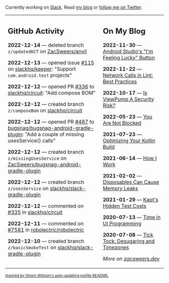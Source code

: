 Currently working on [Slack](https://slack.com/). Read [my blog](https://zacsweers.dev/) or [follow me on Twitter](https://twitter.com/ZacSweers).

<table><tr><td valign="top" width="60%">

## GitHub Activity
<!-- githubActivity starts -->
**2022-12-14** — deleted branch `z/updatedKCT` on [ZacSweers/anvil](https://github.com/ZacSweers/anvil)

**2022-12-13** — opened issue [#115](https://github.com/slackhq/keeper/issues/115) on [slackhq/keeper](https://github.com/slackhq/keeper): "Support `com.android.test` projects"

**2022-12-12** — opened PR [#336](https://github.com/slackhq/circuit/pull/336) to [slackhq/circuit](https://github.com/slackhq/circuit): "Add compose BOM"

**2022-12-12** — created branch `z/composeBom` on [slackhq/circuit](https://github.com/slackhq/circuit)

**2022-12-12** — opened PR [#487](https://github.com/bugsnag/bugsnag-android-gradle-plugin/pull/487) to [bugsnag/bugsnag-android-gradle-plugin](https://github.com/bugsnag/bugsnag-android-gradle-plugin): "Add a couple of missing usesService() calls"

**2022-12-12** — created branch `z/missingUsesService` on [ZacSweers/bugsnag-android-gradle-plugin](https://github.com/ZacSweers/bugsnag-android-gradle-plugin)

**2022-12-12** — created branch `z/usesService` on [slackhq/slack-gradle-plugin](https://github.com/slackhq/slack-gradle-plugin)

**2022-12-12** — commented on [#335](https://github.com/slackhq/circuit/pull/335#issuecomment-1347434500) in [slackhq/circuit](https://github.com/slackhq/circuit)

**2022-12-11** — commented on [#7581](https://github.com/robolectric/robolectric/issues/7581#issuecomment-1345589987) in [robolectric/robolectric](https://github.com/robolectric/robolectric)

**2022-12-10** — created branch `z/basicSmokeTest` on [slackhq/slack-gradle-plugin](https://github.com/slackhq/slack-gradle-plugin)
<!-- githubActivity ends -->
</td><td valign="top" width="40%">

## On My Blog
<!-- blog starts -->
**2022-11-30** — [Android Studio's "I'm Feeling Lucky" Button](https://www.zacsweers.dev/android-studios-im-feeling-lucky-button/)

**2022-11-22** — [Network Calls in Lint: Best Practices](https://www.zacsweers.dev/network-calls-in-lint-best-practices/)

**2022-10-17** — [Is ViewPump A Security Risk?](https://www.zacsweers.dev/is-viewpump-a-security-risk/)

**2022-05-23** — [You Are Not Blocked](https://www.zacsweers.dev/you-are-not-blocked/)

**2021-07-23** — [Optimizing Your Kotlin Build](https://www.zacsweers.dev/optimizing-your-kotlin-build/)

**2021-06-14** — [How I Work](https://www.zacsweers.dev/how-i-work/)

**2021-02-02** — [Disposables Can Cause Memory Leaks](https://www.zacsweers.dev/disposables-can-cause-memory-leaks/)

**2021-01-29** — [Kapt's Hidden Test Costs](https://www.zacsweers.dev/kapts-hidden-test-costs/)

**2020-07-13** — [Time in UI Programming](https://www.zacsweers.dev/time-in-ui/)

**2020-07-08** — [Tick Tock: Desugaring and Timezones](https://www.zacsweers.dev/ticktock-desugaring-timezones/)
<!-- blog ends -->
_More on [zacsweers.dev](https://zacsweers.dev/)_
</td></tr></table>

<sub><a href="https://simonwillison.net/2020/Jul/10/self-updating-profile-readme/">Inspired by Simon Willison's auto-updating profile README.</a></sub>
